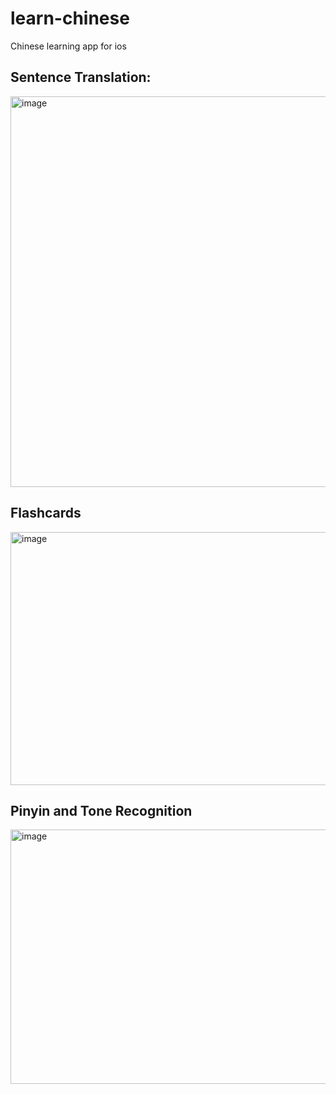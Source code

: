 # learn-chinese
Chinese learning app for ios

## Sentence Translation:
<img width="1313" height="625" alt="image" src="https://github.com/user-attachments/assets/f8724488-db08-45e4-81bd-31b779c3deb4" />

## Flashcards
<img width="982" height="405" alt="image" src="https://github.com/user-attachments/assets/e3188c0c-17f5-4d75-9eb5-0bbfea8273b2" />

## Pinyin and Tone Recognition
<img width="947" height="407" alt="image" src="https://github.com/user-attachments/assets/74e0e60f-036a-40a9-9d05-654fb77f467a" />
